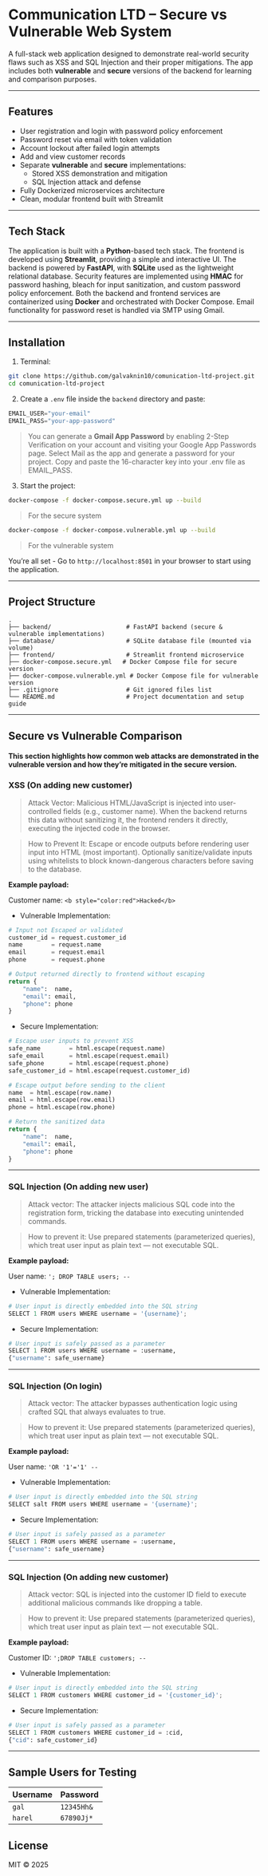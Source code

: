 # Communication LTD – Secure vs Vulnerable Web System

A full-stack web application designed to demonstrate real-world security flaws such as XSS and SQL Injection and their proper mitigations. The app includes both **vulnerable** and **secure** versions of the backend for learning and comparison purposes.

---

## Features

- User registration and login with password policy enforcement
- Password reset via email with token validation
- Account lockout after failed login attempts
- Add and view customer records
- Separate **vulnerable** and **secure** implementations:
  - Stored XSS demonstration and mitigation
  - SQL Injection attack and defense
- Fully Dockerized microservices architecture
- Clean, modular frontend built with Streamlit

---

## Tech Stack

The application is built with a **Python**-based tech stack. The frontend is developed using **Streamlit**, providing a simple and interactive UI. The backend is powered by **FastAPI**, with **SQLite** used as the lightweight relational database. Security features are implemented using **HMAC** for password hashing, bleach for input sanitization, and custom password policy enforcement. Both the backend and frontend services are containerized using **Docker** and orchestrated with Docker Compose. Email functionality for password reset is handled via SMTP using Gmail.

---

## Installation

1. Terminal:

  ```bash
  git clone https://github.com/galvaknin10/comunication-ltd-project.git
  cd comunication-ltd-project
  ```

2.  Create a `.env` file inside the `backend` directory and paste:

```python
EMAIL_USER="your-email"
EMAIL_PASS="your-app-password"
```

> You can generate a **Gmail App Password** by enabling 2-Step Verification on your account and visiting your Google App Passwords page. Select Mail as the app and generate a password for your project. Copy and paste the 16-character key into your .env file as EMAIL_PASS.

3. Start the project: 

```bash
docker-compose -f docker-compose.secure.yml up --build
```

> For the secure system

```bash
docker-compose -f docker-compose.vulnerable.yml up --build
```

> For the vulnerable system

You’re all set - Go to `http://localhost:8501` in your browser to start using the application.

---

## Project Structure

```plaintext
.
├── backend/                     # FastAPI backend (secure & vulnerable implementations)
├── database/                    # SQLite database file (mounted via volume)
├── frontend/                    # Streamlit frontend microservice
├── docker-compose.secure.yml   # Docker Compose file for secure version
├── docker-compose.vulnerable.yml # Docker Compose file for vulnerable version
├── .gitignore                   # Git ignored files list
└── README.md                    # Project documentation and setup guide
```

---

## Secure vs Vulnerable Comparison

#### This section highlights how common web attacks are demonstrated in the vulnerable version and how they’re mitigated in the secure version.

### XSS (On adding new customer)

> Attack Vector:
Malicious HTML/JavaScript is injected into user-controlled fields (e.g., customer name). When the backend returns this data without sanitizing it, the frontend renders it directly, executing the injected code in the browser.

> How to Prevent It: Escape or encode outputs before rendering user input into HTML (most important). Optionally sanitize/validate inputs using whitelists to block known-dangerous characters before saving to the database.

**Example payload:**

Customer name: `<b style="color:red">Hacked</b>`


* Vulnerable Implementation:

```python
# Input not Escaped or validated
customer_id = request.customer_id
name        = request.name
email       = request.email
phone       = request.phone 

# Output returned directly to frontend without escaping
return {
    "name":  name,
    "email": email,
    "phone": phone
}
```

* Secure Implementation:

```python
# Escape user inputs to prevent XSS
safe_name        = html.escape(request.name)
safe_email       = html.escape(request.email)
safe_phone       = html.escape(request.phone)
safe_customer_id = html.escape(request.customer_id)

# Escape output before sending to the client
name  = html.escape(row.name)
email = html.escape(row.email)
phone = html.escape(row.phone)

# Return the sanitized data
return {
    "name":  name,
    "email": email,
    "phone": phone
}
```
---

### SQL Injection (On adding new user)

> Attack vector: The attacker injects malicious SQL code into the registration form, tricking the database into executing unintended commands.

> How to prevent it: Use prepared statements (parameterized queries), which treat user input as plain text — not executable SQL.

**Example payload:**

User name: `'; DROP TABLE users; --`

* Vulnerable Implementation:

```python
# User input is directly embedded into the SQL string
SELECT 1 FROM users WHERE username = '{username}';
```

* Secure Implementation:

```python
# User input is safely passed as a parameter
SELECT 1 FROM users WHERE username = :username,
{"username": safe_username}
```

---

### SQL Injection (On login)

> Attack vector: The attacker bypasses authentication logic using crafted SQL that always evaluates to true.

> How to prevent it: Use prepared statements (parameterized queries), which treat user input as plain text — not executable SQL.

**Example payload:**

User name: `'OR '1'='1' --`

* Vulnerable Implementation:

```python
# User input is directly embedded into the SQL string
SELECT salt FROM users WHERE username = '{username}';
```

* Secure Implementation:

```python
# User input is safely passed as a parameter
SELECT 1 FROM users WHERE username = :username,
{"username": safe_username}
```
---

### SQL Injection (On adding new customer)

> Attack vector: SQL is injected into the customer ID field to execute additional malicious commands like dropping a table.

> How to prevent it: Use prepared statements (parameterized queries), which treat user input as plain text — not executable SQL.

**Example payload:**

Customer ID: `';DROP TABLE customers; --`

* Vulnerable Implementation:

```python
# User input is directly embedded into the SQL string
SELECT 1 FROM customers WHERE customer_id = '{customer_id}';
```

* Secure Implementation:

```python
# User input is safely passed as a parameter
SELECT 1 FROM customers WHERE customer_id = :cid,
{"cid": safe_customer_id}
```
---

## Sample Users for Testing

| Username | Password   |
|----------|------------|
| `gal`    | `12345Hh&` |
| `harel`  | `67890Jj*` |


## License

MIT © 2025 
